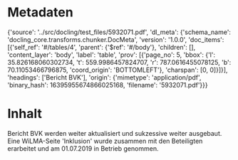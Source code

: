 # Metadaten
{'source': '../src/docling/test_files/5932071.pdf', 'dl_meta': {'schema_name': 'docling_core.transforms.chunker.DocMeta', 'version': '1.0.0', 'doc_items': [{'self_ref': '#/tables/4', 'parent': {'$ref': '#/body'}, 'children': [], 'content_layer': 'body', 'label': 'table', 'prov': [{'page_no': 5, 'bbox': {'l': 35.826168060302734, 't': 559.9986457824707, 'r': 787.0616455078125, 'b': 70.11053466796875, 'coord_origin': 'BOTTOMLEFT'}, 'charspan': [0, 0]}]}], 'headings': ['Bericht BVK'], 'origin': {'mimetype': 'application/pdf', 'binary_hash': 16395955674866025168, 'filename': '5932071.pdf'}}}

# Inhalt
Bericht BVK
werden weiter aktualisiert und sukzessive weiter ausgebaut. Eine WiLMA-Seite 'Inklusion' wurde zusammen mit den Beteiligten erarbeitet und am 01.07.2019 in Betrieb genommen.